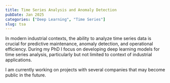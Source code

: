 ```yaml
---
title: Time Series Analysis and Anomaly Detection
pubDate: Jan 2025
categories: ["Deep Learning", "Time Series"]
slug: tsa
---
```


In modern industrial contexts, the ability to analyze time series data is crucial for predictive maintenance, anomaly detection, and operational efficiency. During my PhD I focus on developing deep learning models for time series analysis, particularly but not limited to context of industrial applications.

I am currently working on projects with several companies that may become public in the future. 